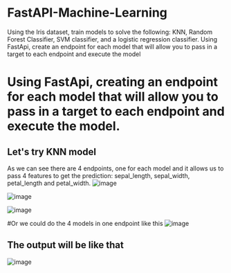 # FastAPI-Machine-Learning
Using the Iris dataset, train models to solve the following: KNN, Random Forest Classifier, SVM classifier, and a logistic regression classifier. Using FastApi, create an endpoint for each model that will allow you to pass in a target to each endpoint and execute the model
# Using FastApi, creating an endpoint for each model that will allow you to pass in a target to each endpoint and execute the model.
## Let's try KNN model 
As we can see there are 4 endpoints, one for each model and it allows us to pass 4 features to get the prediction: sepal_length, sepal_width, petal_length and petal_width.
![image](https://user-images.githubusercontent.com/86193960/222765064-bea9b842-a2eb-40a9-8c30-82c744f973b8.png)

![image](https://user-images.githubusercontent.com/86193960/222765370-6d6df634-8c41-471d-9d5a-5e03f8186be8.png)

![image](https://user-images.githubusercontent.com/86193960/222765508-de84180c-f288-4020-ae17-d98035a56806.png)

 #Or we could do the 4 models in one endpoint like this
![image](https://user-images.githubusercontent.com/86193960/222823009-d2a9b1e4-923c-44ec-abaa-811d231e048b.png)

## The output will be like that

![image](https://user-images.githubusercontent.com/86193960/222823419-43d297ad-751f-4726-b2c8-7fb29bf1ff2f.png)


